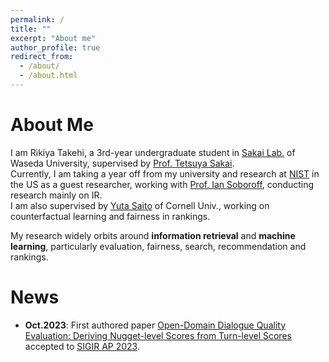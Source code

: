 ```yaml
---
permalink: /
title: ""
excerpt: "About me"
author_profile: true
redirect_from:
  - /about/
  - /about.html
---
```


# About Me
I am Rikiya Takehi, a 3rd-year undergraduate student in [Sakai Lab.](http://sakailab.com/english/) of Waseda University, supervised by [Prof. Tetsuya Sakai](http://sakailab.com/tetsuya/). <br> Currently, I am taking a year off from my university and research at [NIST](nist.gov) in the US as a guest researcher, working with [Prof. Ian Soboroff](https://www.nist.gov/people/ian-soboroff), conducting research mainly on IR.<br> I am also supervised by [Yuta Saito](https://usait0.com/en/) of Cornell Univ., working on counterfactual learning and fairness in rankings. 

My research widely orbits around **information retrieval** and **machine learning**, particularly evaluation, fairness, search, recommendation and rankings.

# News
 
- **Oct.2023**: First authored paper [Open-Domain Dialogue Quality Evaluation: Deriving Nugget-level Scores from Turn-level Scores](https://doi.org/10.48550/arXiv.2310.00410) accepted to [SIGIR AP 2023](http://www.sigir-ap.org/sigir-ap-2023/).


<!--
# Education
- **Waseda University** (2021-)
  - 3rd-year B.A student at Computer Science and Communications Engineering (English-based major)

# Experience
- _Guest Researcher_ at [National Institute of Standards and Technology (NIST)](https://www.nist.gov/), Maryland, US. **10/1/2023 - Present**
- _Research Intern_ at [Hakuhodo Tech Inc.](https://www.hakuhodo-technologies.co.jp/) / [Negocia Inc.](https://negocia.jp/), Tokyo, Japan. **9/1/2023 - Present**
- _Research Intern_ supervised by [Yuta Saito](https://usait0.com/en/) of Cornell Univ. **7/1/2023 - Present**

# Languages
Japanese (native), English (fluent: TOEFL 110), French (fluent: CEFR/DELF B2)
-->
